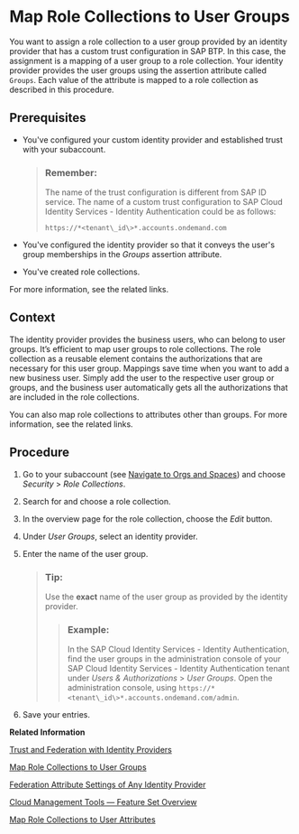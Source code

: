 <!-- loio51acfc82c0c54db59de0a528f343902c -->

# Map Role Collections to User Groups

You want to assign a role collection to a user group provided by an identity provider that has a custom trust configuration in SAP BTP. In this case, the assignment is a mapping of a user group to a role collection. Your identity provider provides the user groups using the assertion attribute called `Groups`. Each value of the attribute is mapped to a role collection as described in this procedure.



<a name="loio51acfc82c0c54db59de0a528f343902c__prereq_n3x_1wp_p1b"/>

## Prerequisites

-   You've configured your custom identity provider and established trust with your subaccount.

    > ### Remember:  
    > The name of the trust configuration is different from SAP ID service. The name of a custom trust configuration to SAP Cloud Identity Services - Identity Authentication could be as follows:
    > 
    > `https://*<tenant\_id\>*.accounts.ondemand.com`

-   You've configured the identity provider so that it conveys the user's group memberships in the *Groups* assertion attribute.

-   You've created role collections.


For more information, see the related links.



## Context

The identity provider provides the business users, who can belong to user groups. It’s efficient to map user groups to role collections. The role collection as a reusable element contains the authorizations that are necessary for this user group. Mappings save time when you want to add a new business user. Simply add the user to the respective user group or groups, and the business user automatically gets all the authorizations that are included in the role collections.

You can also map role collections to attributes other than groups. For more information, see the related links.



## Procedure

1.  Go to your subaccount \(see [Navigate to Orgs and Spaces](Navigate_to_Orgs_and_Spaces_5bf8735.md)\) and choose *Security* \> *Role Collections*.

2.  Search for and choose a role collection.

3.  In the overview page for the role collection, choose the *Edit* button.

4.  Under *User Groups*, select an identity provider.

5.  Enter the name of the user group.

    > ### Tip:  
    > Use the **exact** name of the user group as provided by the identity provider.
    > 
    > > ### Example:  
    > > In the SAP Cloud Identity Services - Identity Authentication, find the user groups in the administration console of your SAP Cloud Identity Services - Identity Authentication tenant under *Users & Authorizations* \> *User Groups*. Open the administration console, using `https://*<tenant\_id\>*.accounts.ondemand.com/admin`.

6.  Save your entries.


**Related Information**  


[Trust and Federation with Identity Providers](Trust_and_Federation_with_Identity_Providers_cb1bc8f.md "When setting up accounts you need to assign users. While we provide you with your first users to get you started, your organization has its own user bases which you want to integrate.")

[Map Role Collections to User Groups](Map_Role_Collections_to_User_Groups_51acfc8.md "You want to assign a role collection to a user group provided by an identity provider that has a custom trust configuration in SAP BTP. In this case, the assignment is a mapping of a user group to a role collection. Your identity provider provides the user groups using the assertion attribute called Groups. Each value of the attribute is mapped to a role collection as described in this procedure.")

[Federation Attribute Settings of Any Identity Provider](Federation_Attribute_Settings_of_Any_Identity_Provider_6d07333.md "This table is supposed to display the attribute settings of the identity provider and the values administrators use to establish trust between the SAML 2.0 identity provider and a new subaccount.")

[Cloud Management Tools — Feature Set Overview](../10-concepts/Cloud_Management_Tools_—_Feature_Set_Overview_caf4e4e.md "Cloud management tools represent the group of technologies designed for managing SAP BTP.")

[Map Role Collections to User Attributes](Map_Role_Collections_to_User_Attributes_b3fbb1a.md "Map role collections to users dynamically through the use of user attributes. When user agents present the attributes of their users, the SAP Authorization and Trust Management service can assign role collections based on the values of those attributes.")

